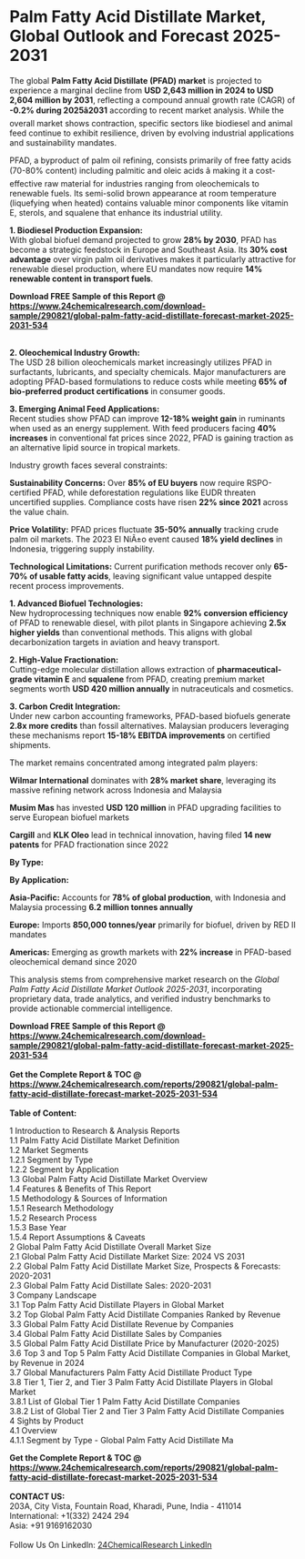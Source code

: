 <h1>Palm Fatty Acid Distillate Market, Global Outlook and Forecast 2025-2031</h1><p>The global <strong>Palm Fatty Acid Distillate (PFAD) market</strong> is projected to experience a marginal decline from <strong>USD 2,643 million in 2024 to USD 2,604 million by 2031</strong>, reflecting a compound annual growth rate (CAGR) of <strong>-0.2% during 2025â2031</strong> according to recent market analysis. While the overall market shows contraction, specific sectors like biodiesel and animal feed continue to exhibit resilience, driven by evolving industrial applications and sustainability mandates.</p><p>PFAD, a byproduct of palm oil refining, consists primarily of free fatty acids (70-80% content) including palmitic and oleic acids â making it a cost-effective raw material for industries ranging from oleochemicals to renewable fuels. Its semi-solid brown appearance at room temperature (liquefying when heated) contains valuable minor components like vitamin E, sterols, and squalene that enhance its industrial utility.</p><p><strong>1. Biodiesel Production Expansion:</strong><br>
With global biofuel demand projected to grow <strong>28% by 2030</strong>, PFAD has become a strategic feedstock in Europe and Southeast Asia. Its <strong>30% cost advantage</strong> over virgin palm oil derivatives makes it particularly attractive for renewable diesel production, where EU mandates now require <strong>14% renewable content in transport fuels</strong>.</p><div><b>Download FREE Sample of this Report @ 
            <a href="https://www.24chemicalresearch.com/download-sample/290821/global-palm-fatty-acid-distillate-forecast-market-2025-2031-534">
            https://www.24chemicalresearch.com/download-sample/290821/global-palm-fatty-acid-distillate-forecast-market-2025-2031-534</a></b></div><br><p><strong>2. Oleochemical Industry Growth:</strong><br>
The USD 28 billion oleochemicals market increasingly utilizes PFAD in surfactants, lubricants, and specialty chemicals. Major manufacturers are adopting PFAD-based formulations to reduce costs while meeting <strong>65% of bio-preferred product certifications</strong> in consumer goods.</p><p><strong>3. Emerging Animal Feed Applications:</strong><br>
Recent studies show PFAD can improve <strong>12-18% weight gain</strong> in ruminants when used as an energy supplement. With feed producers facing <strong>40% increases</strong> in conventional fat prices since 2022, PFAD is gaining traction as an alternative lipid source in tropical markets.</p><p>Industry growth faces several constraints:</p><p><strong>Sustainability Concerns:</strong> Over <strong>85% of EU buyers</strong> now require RSPO-certified PFAD, while deforestation regulations like EUDR threaten uncertified supplies. Compliance costs have risen <strong>22% since 2021</strong> across the value chain.</p><p><strong>Price Volatility:</strong> PFAD prices fluctuate <strong>35-50% annually</strong> tracking crude palm oil markets. The 2023 El NiÃ±o event caused <strong>18% yield declines</strong> in Indonesia, triggering supply instability.</p><p><strong>Technological Limitations:</strong> Current purification methods recover only <strong>65-70% of usable fatty acids</strong>, leaving significant value untapped despite recent process improvements.</p><p><strong>1. Advanced Biofuel Technologies:</strong><br>
New hydroprocessing techniques now enable <strong>92% conversion efficiency</strong> of PFAD to renewable diesel, with pilot plants in Singapore achieving <strong>2.5x higher yields</strong> than conventional methods. This aligns with global decarbonization targets in aviation and heavy transport.</p><p><strong>2. High-Value Fractionation:</strong><br>
Cutting-edge molecular distillation allows extraction of <strong>pharmaceutical-grade vitamin E</strong> and <strong>squalene</strong> from PFAD, creating premium market segments worth <strong>USD 420 million annually</strong> in nutraceuticals and cosmetics.</p><p><strong>3. Carbon Credit Integration:</strong><br>
Under new carbon accounting frameworks, PFAD-based biofuels generate <strong>2.8x more credits</strong> than fossil alternatives. Malaysian producers leveraging these mechanisms report <strong>15-18% EBITDA improvements</strong> on certified shipments.</p><p>The market remains concentrated among integrated palm players:</p><p><strong>Wilmar International</strong> dominates with <strong>28% market share</strong>, leveraging its massive refining network across Indonesia and Malaysia</p><p><strong>Musim Mas</strong> has invested <strong>USD 120 million</strong> in PFAD upgrading facilities to serve European biofuel markets</p><p><strong>Cargill</strong> and <strong>KLK Oleo</strong> lead in technical innovation, having filed <strong>14 new patents</strong> for PFAD fractionation since 2022</p><p><strong>By Type:</strong></p><p><strong>By Application:</strong></p><p><strong>Asia-Pacific:</strong> Accounts for <strong>78% of global production</strong>, with Indonesia and Malaysia processing <strong>6.2 million tonnes annually</strong></p><p><strong>Europe:</strong> Imports <strong>850,000 tonnes/year</strong> primarily for biofuel, driven by RED II mandates</p><p><strong>Americas:</strong> Emerging as growth markets with <strong>22% increase</strong> in PFAD-based oleochemical demand since 2020</p><p>This analysis stems from comprehensive market research on the <em>Global Palm Fatty Acid Distillate Market Outlook 2025-2031</em>, incorporating proprietary data, trade analytics, and verified industry benchmarks to provide actionable commercial intelligence.</p><div><b>Download FREE Sample of this Report @ 
            <a href="https://www.24chemicalresearch.com/download-sample/290821/global-palm-fatty-acid-distillate-forecast-market-2025-2031-534">
            https://www.24chemicalresearch.com/download-sample/290821/global-palm-fatty-acid-distillate-forecast-market-2025-2031-534</a></b></div><br><div><b>Get the Complete Report & TOC @ 
            <a href="https://www.24chemicalresearch.com/reports/290821/global-palm-fatty-acid-distillate-forecast-market-2025-2031-534">
            https://www.24chemicalresearch.com/reports/290821/global-palm-fatty-acid-distillate-forecast-market-2025-2031-534</a></b></div><br>
            <b>Table of Content:</b><p>1 Introduction to Research & Analysis Reports<br />
 1.1 Palm Fatty Acid Distillate Market Definition<br />
 1.2 Market Segments<br />
 1.2.1 Segment by Type<br />
 1.2.2 Segment by Application<br />
 1.3 Global Palm Fatty Acid Distillate Market Overview<br />
 1.4 Features & Benefits of This Report<br />
 1.5 Methodology & Sources of Information<br />
 1.5.1 Research Methodology<br />
 1.5.2 Research Process<br />
 1.5.3 Base Year<br />
 1.5.4 Report Assumptions & Caveats<br />
2 Global Palm Fatty Acid Distillate Overall Market Size<br />
 2.1 Global Palm Fatty Acid Distillate Market Size: 2024 VS 2031<br />
 2.2 Global Palm Fatty Acid Distillate Market Size, Prospects & Forecasts: 2020-2031<br />
 2.3 Global Palm Fatty Acid Distillate Sales: 2020-2031<br />
3 Company Landscape<br />
 3.1 Top Palm Fatty Acid Distillate Players in Global Market<br />
 3.2 Top Global Palm Fatty Acid Distillate Companies Ranked by Revenue<br />
 3.3 Global Palm Fatty Acid Distillate Revenue by Companies<br />
 3.4 Global Palm Fatty Acid Distillate Sales by Companies<br />
 3.5 Global Palm Fatty Acid Distillate Price by Manufacturer (2020-2025)<br />
 3.6 Top 3 and Top 5 Palm Fatty Acid Distillate Companies in Global Market, by Revenue in 2024<br />
 3.7 Global Manufacturers Palm Fatty Acid Distillate Product Type<br />
 3.8 Tier 1, Tier 2, and Tier 3 Palm Fatty Acid Distillate Players in Global Market<br />
 3.8.1 List of Global Tier 1 Palm Fatty Acid Distillate Companies<br />
 3.8.2 List of Global Tier 2 and Tier 3 Palm Fatty Acid Distillate Companies<br />
4 Sights by Product<br />
 4.1 Overview<br />
 4.1.1 Segment by Type - Global Palm Fatty Acid Distillate Ma</p><div><b>Get the Complete Report & TOC @ 
            <a href="https://www.24chemicalresearch.com/reports/290821/global-palm-fatty-acid-distillate-forecast-market-2025-2031-534">
            https://www.24chemicalresearch.com/reports/290821/global-palm-fatty-acid-distillate-forecast-market-2025-2031-534</a></b></div><br><b>CONTACT US:</b><br>
            203A, City Vista, Fountain Road, Kharadi, Pune, India - 411014<br>
            International: +1(332) 2424 294<br>
            Asia: +91 9169162030 <br><br>
            Follow Us On LinkedIn: <a href="https://www.linkedin.com/company/24chemicalresearch/">24ChemicalResearch LinkedIn</a>